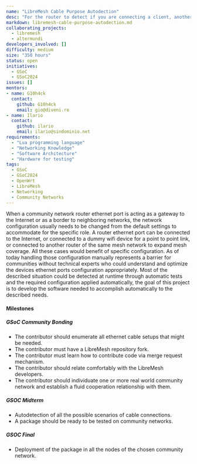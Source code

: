 ```yaml
---
name: "LibreMesh Cable Purpose Autodection"
desc: "For the router to detect if you are connecting a client, another router, an internet connection, and to configure itself accordingly at runtime"
markdown: libremesh-cable-purpose-autodection.md
collaborating_projects:
  - libremesh
  - altermundi
developers_involved: []
difficulty: medium
size: "350 hours"
status: open
initiatives:
  - GSoC
  - GSoC2024
issues: []
mentors:
- name: G10h4ck
  contact:
    github: G10h4ck
    email: gio@diveni.re
- name: Ilario
  contact:
    github: ilario
    email: ilario@sindominio.net
requirements:
  - "Lua programming language"
  - "Networking Knowledge"
  - "Software Architecture"
  - "Hardware for testing"
tags:
  - GSoC
  - GSoC2024
  - OpenWrt
  - LibreMesh
  - Networking
  - Community Networks
---
```


When a community network router ethernet port is acting as a gateway to the
Internet or as a border to neighboring networks, the network configuration
usually needs to be changed from the default settings to accommodate for the
specific role.
A router ethernet port can be connected to the Internet, or connected to a dummy
wifi device for a point to point link, or connected to another router of the
same mesh network to expand mesh coverage.
All these cases would benefit of specific configuration. As of today handling
those configuration manually represents a barrier for communities without
technical experts who could understand and optimize the devices ethernet ports
configuration appropriately.
Most of the described situation could be detected at runtime through automatic
tests and the required configuration applied automatically, the goal of this
project is to develop the software needed to accomplish automatically to the
described needs.


#### Milestones

##### GSoC Community Bonding

* The contributor should enumerate all ethernet cable setups that might be needed.
* The contributor must have a LibreMesh repository fork.
* The contributor must learn how to contribute code via merge request mechanism.
* The contributor should relate comfortably with the LibreMesh developers.
* The contributor should individuate one or more real world community network and establish a fluid cooperation relationship with them.


##### GSOC Midterm

* Autodetection of all the possible scenarios of cable connections.
* A package should be ready to be tested on community networks.


##### GSOC Final

* Deployment of the package in all the nodes of the chosen community network.
